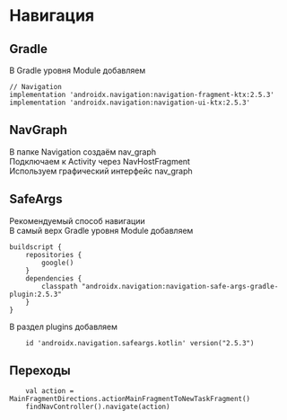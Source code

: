 # Навигация
## Gradle
В Gradle уровня Module добавляем
```
// Navigation
implementation 'androidx.navigation:navigation-fragment-ktx:2.5.3'
implementation 'androidx.navigation:navigation-ui-ktx:2.5.3'
```
## NavGraph
В папке Navigation создаём nav_graph   
Подключаем к Activity через NavHostFragment   
Используем графический интерфейс nav_graph
## SafeArgs
Рекомендуемый способ навигации   
В самый верх Gradle уровня Module добавляем
```
buildscript {
    repositories {
        google()
    }
    dependencies {
        classpath "androidx.navigation:navigation-safe-args-gradle-plugin:2.5.3"
    }
}
```
В раздел plugins добавляем
```
    id 'androidx.navigation.safeargs.kotlin' version("2.5.3")
```
## Переходы
```
    val action = MainFragmentDirections.actionMainFragmentToNewTaskFragment()
    findNavController().navigate(action)
```
